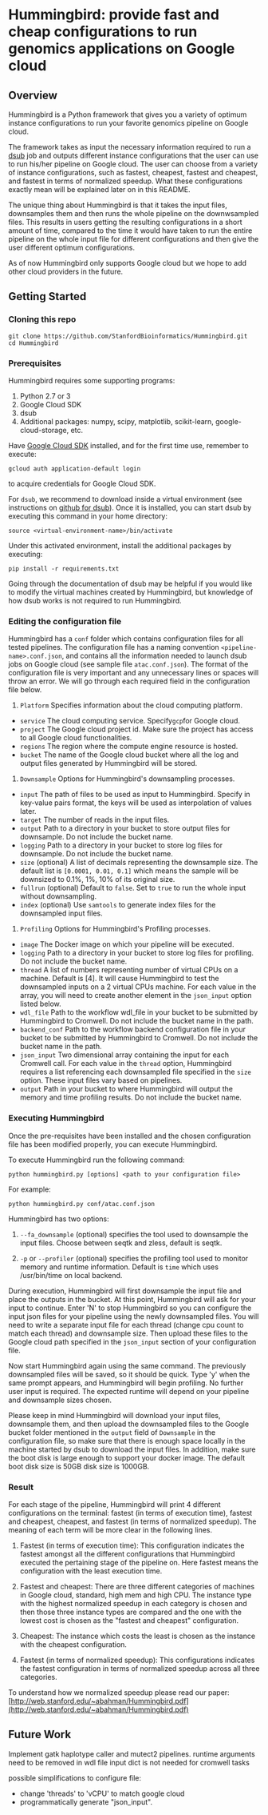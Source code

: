 # Hummingbird: provide fast and cheap configurations to run genomics applications on Google cloud

## Overview

Hummingbird is a Python framework that gives you a variety of optimum instance configurations to run your favorite genomics pipeline on Google cloud.

The framework takes as input the necessary information required to run a [dsub](https://github.com/DataBiosphere/dsub) job and outputs different instance configurations that the user can use to run his/her pipeline on Google cloud. The user can choose from a variety of instance configurations, such as fastest, cheapest, fastest and cheapest, and fastest in terms of normalized speedup. What these configurations exactly mean will be explained later on in this README.

The unique thing about Hummingbird is that it takes the input files, downsamples them and then runs the whole pipeline on the downwsampled files. This results in users getting the resulting configurations in a short amount of time, compared to the time it would have taken to run the entire pipeline on the whole input file for different configurations and then give the user different optimum configurations.

As of now Hummingbird only supports Google cloud but we hope to add other cloud providers in the future.

## Getting Started

### Cloning this repo

```
git clone https://github.com/StanfordBioinformatics/Hummingbird.git
cd Hummingbird
```

### Prerequisites

Hummingbird requires some supporting programs:

1.  Python 2.7 or 3
2.  Google Cloud SDK
3.  dsub
4.  Additional packages: numpy, scipy, matplotlib, scikit-learn, google-cloud-storage, etc.

Have [Google Cloud SDK](https://cloud.google.com/sdk/docs/quickstarts) installed, and for the first time use, remember to execute:
```
gcloud auth application-default login
```
to acquire credentials for Google Cloud SDK.

For `dsub`, we recommend to download inside a virtual environment (see instructions on [github for dsub](https://github.com/DataBiosphere/dsub)). Once it is installed, you can start dsub by executing this command in your home directory:
```
source <virtual-environment-name>/bin/activate
```
Under this activated environment, install the additional packages by executing:
```
pip install -r requirements.txt
```

Going through the documentation of dsub may be helpful if you would like to modify the virtual machines created by Hummingbird, but knowledge of how dsub works is not required to run Hummingbird.

### Editing the configuration file

Hummingbird has a `conf` folder which contains configuration files for all tested pipelines. The configuration file has a naming convention `<pipeline-name>.conf.json`, and contains all the information needed to launch dsub jobs on Google cloud (see sample file `atac.conf.json`). The format of the configuration file is very important and any unnecessary lines or spaces will throw an error. We will go through each required field in the configuration file below.

1. `Platform` Specifies information about the cloud computing platform.
- `service` The cloud computing service. Specify`gcp`for Google cloud. 
- `project` The Google cloud project id. Make sure the project has access to all Google cloud functionalities.
- `regions` The region where the compute engine resource is hosted.
- `bucket` The name of the Google cloud bucket where all the log and output files generated by Hummingbird will be stored.

1. `Downsample` Options for Hummingbird's downsampling processes.
- `input` The path of files to be used as input to Hummingbird. Specify in key-value pairs format, the keys will be used as interpolation of values later.
- `target` The number of reads in the input files.
- `output` Path to a directory in your bucket to store output files for downsample. Do not include the bucket name.
- `logging` Path to a directory in your bucket to store log files for downsample. Do not include the bucket name. 
- `size` (optional) A list of decimals representing the downsample size. The default list is `[0.0001, 0.01, 0.1]` which means the sample will be downsized to 0.1%, 1%, 10% of its original size.
- `fullrun` (optional) Default to `false`. Set to `true` to run the whole input without downsampling.
- `index` (optional) Use `samtools` to generate index files for the downsampled input files.

1. `Profiling` Options for Hummingbird's Profiling processes.
- `image` The Docker image on which your pipeline will be executed.
- `logging` Path to a directory in your bucket to store log files for profiling. Do not include the bucket name. 
- `thread` A list of numbers representing number of virtual CPUs on a machine. Default is [4]. It will cause Hummingbird to test the downsampled inputs on a 2 virtual CPUs machine. For each value in the array, you will need to create another element in the `json_input` option listed below.
- `wdl_file` Path to the workflow wdl_file in your bucket to be submitted by Hummingbird to Cromwell. Do not include the bucket name in the path.
- `backend_conf` Path to the workflow backend configuration file in your bucket to be submitted by Hummingbird to Cromwell. Do not include the bucket name in the path. 
- `json_input` Two dimensional array containing the input for each Cromwell call. For each value in the `thread` option, Hummingbird requires a list referencing each downsampled file specified in the `size` option. These input files vary based on pipelines.
- `output` Path in your bucket to where Hummingbird will output the memory and time profiling results. Do not include the bucket name.

### Executing Hummingbird

Once the pre-requisites have been installed and the chosen configuration file has been modified properly, you can execute Hummingbird. 

To execute Hummingbird run the following command:
```
python hummingbird.py [options] <path to your configuration file>
```
For example:
```
python hummingbird.py conf/atac.conf.json
```
Hummingbird has two options:

1. `--fa_downsample` (optional) specifies the tool used to downsample the input files. Choose between seqtk and zless, default is seqtk.

1. `-p` or `--profiler` (optional) specifies the profiling tool used to monitor memory and runtime information. Default is `time` which uses /usr/bin/time on local backend.

During execution, Hummingbird will first downsample the input file and place the outputs in the bucket. At this point, Hummingbird will ask for your input to continue. Enter 'N' to stop Hummingbird so you can configure the input json files for your pipeline using the newly downsampled files. You will need to write a separate input file for each thread (change cpu count to match each thread) and downsample size. Then upload these files to the Google cloud path specified in the `json_input` section of your configuration file. 

Now start Hummingbird again using the same command. The previously downsampled files will be saved, so it should be quick. Type 'y' when the same prompt appears, and Hummingbird will begin profiling. No further user input is required. The expected runtime will depend on your pipeline and downsample sizes chosen. 

Please keep in mind Hummingbird will download your input files, downsample them, and then upload the downsampled files to the Google bucket folder mentioned in the `output` field of `Downsample` in the configuration file, so make sure that there is enough space locally in the machine started by dsub to download the input files. In addition, make sure the boot disk is large enough to support your docker image. The default boot disk size is 50GB disk size is 1000GB. 

### Result

For each stage of the pipeline, Hummingbird will print 4 different configurations on the terminal: fastest (in terms of execution time), fastest and cheapest, cheapest, and fastest (in terms of normalized speedup). The meaning of each term will be more clear in the following lines.

1.  Fastest (in terms of execution time): This configuration indicates the fastest amongst all the different configurations that Hummingbird executed the pertaining stage of the pipeline on. Here fastest means the configuration with the least execution time.

1.  Fastest and cheapest: There are three different categories of machines in Google cloud, standard, high mem and high CPU. The instance type with the highest normalized speedup in each category is chosen and then those three instance types are compared and the one with the lowest cost is chosen as the "fastest and cheapest" configuration.

1. Cheapest: The instance which costs the least is chosen as the instance with the cheapest configuration.

1. Fastest (in terms of normalized speedup): This configurations indicates the fastest configuration in terms of normalized speedup across all three categories.

To understand how we normalized speedup please read our paper: [http://web.stanford.edu/~abahman/Hummingbird.pdf](http://web.stanford.edu/~abahman/Hummingbird.pdf)

## Future Work

Implement gatk haplotype caller and mutect2 pipelines.
runtime arguments need to be removed in wdl file
input dict is not needed for cromwell tasks

possible simplifications to configure file:
   - change 'threads' to 'vCPU' to match google cloud
   - programmatically generate "json_input".